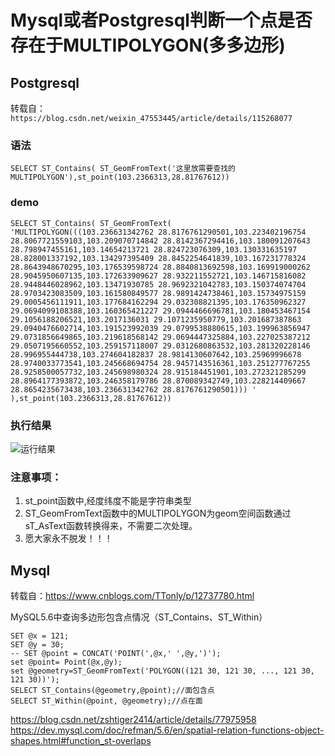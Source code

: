 # Mysql或者Postgresql判断一个点是否存在于MULTIPOLYGON(多多边形)


## Postgresql

转载自：`https://blog.csdn.net/weixin_47553445/article/details/115268077`

### 语法

```mysql
SELECT ST_Contains( ST_GeomFromText('这里放需要查找的MULTIPOLYGON'),st_point(103.2366313,28.81767612))
```

### demo

```mysql
SELECT ST_Contains( ST_GeomFromText(
'MULTIPOLYGON(((103.236631342762 28.8176761290501,103.223402196754 28.8067721559103,103.209070714842 28.8142367294416,103.180091207643 28.798947455161,103.14654213721 28.824723076309,103.130331635197 28.828001337192,103.134297395409 28.8452254641839,103.167231778324 28.8643948670295,103.176539598724 28.8840813692598,103.169919000262 28.9045950607135,103.172633909627 28.932211552721,103.146715816082 28.9448446028962,103.13471930785 28.9692321042783,103.150374074704 28.9703423083509,103.161580849577 28.9891424738461,103.15734975159 29.0005456111911,103.177684162294 29.032308821395,103.176350962327 29.0694099108388,103.160365421227 29.0944466696781,103.180453467154 29.1056188206521,103.2017136031 29.1071235950779,103.201687387863 29.0940476602714,103.191523992039 29.0799538880615,103.199963856947 29.0731856649865,103.219618568142 29.0694447325884,103.227025387212 29.0507195660552,103.259157118007 29.0312680863532,103.281320228146 28.996955444738,103.274604182837 28.9814130607642,103.25969996678 28.9740033773541,103.245668694754 28.9457143516361,103.251277767255 28.9258500057732,103.245698980324 28.915184451901,103.272321285299 28.8964177393872,103.246358179786 28.870089342749,103.228214409667 28.8654235673438,103.236631342762 28.8176761290501))) '
),st_point(103.2366313,28.81767612))
```

### 执行结果

<img src="20210327171152526.png" alt="运行结果" style="zoom:100%;" />

### 注意事项：

1. st_point函数中,经度纬度不能是字符串类型
2. ST_GeomFromText函数中的MULTIPOLYGON为geom空间函数通过
   sT_AsText函数转换得来，不需要二次处理。
3. 愿大家永不脱发！！！

## Mysql

转载自：https://www.cnblogs.com/TTonly/p/12737780.html

MySQL5.6中查询多边形包含点情况（ST_Contains、ST_Within）

```mysql
SET @x = 121;
SET @y = 30;  
-- SET @point = CONCAT('POINT(',@x,' ',@y,')'); 
set @point= Point(@x,@y);
set @geometry=ST_GeomFromText('POLYGON((121 30, 121 30, ..., 121 30, 121 30))');
SELECT ST_Contains(@geometry,@point);//面包含点
SELECT ST_Within(@point, @geometry);//点在面
```

https://blog.csdn.net/zshtiger2414/article/details/77975958
https://dev.mysql.com/doc/refman/5.6/en/spatial-relation-functions-object-shapes.html#function_st-overlaps
